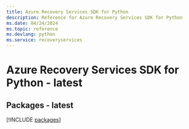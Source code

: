 ```yaml
---
title: Azure Recovery Services SDK for Python
description: Reference for Azure Recovery Services SDK for Python
ms.date: 04/24/2024
ms.topic: reference
ms.devlang: python
ms.service: recoveryservices
---
```

# Azure Recovery Services SDK for Python - latest
## Packages - latest
[!INCLUDE [packages](recovery-services-index.md)]